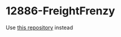 # 12886-FreightFrenzy
Use [this repository](https://github.com/ToothbrushB/FtcRobotController) instead
